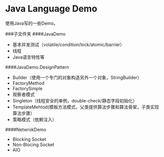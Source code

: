 Java Language Demo
===============
使用Java写的一些Demo。

###子文件夹
####JavaDemo
* 基本并发测试（volatile/condition/lock/atomic/barrier）
* 线程
* Java语言特性等

####JavaDemo.DesignPattern
* Builder（使用一个专门的对象构造另外一个对象，StringBuilder）
* FactoryMethod
* FactorySimple
* 观察者模式
* Singleton（线程安全的单例，double-check/静态字段初始化）
* TemplateMehtod(模板方法模式，父类提供算法步骤和算法骨架，子类实现算法步骤）
* 策略模式（依赖注入）

####NetwrokDemo
* Blocking Socket
* Non-Blocing Socket
* AIO

